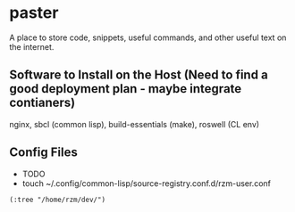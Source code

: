 # paster
A place to store code, snippets, useful commands, and other useful text on the internet.


## Software to Install on the Host (Need to find a good deployment plan - maybe integrate contianers)
nginx, sbcl (common lisp), build-essentials (make), roswell (CL env)

## Config Files
- TODO
- touch ~/.config/common-lisp/source-registry.conf.d/rzm-user.conf
```
(:tree "/home/rzm/dev/")
```

